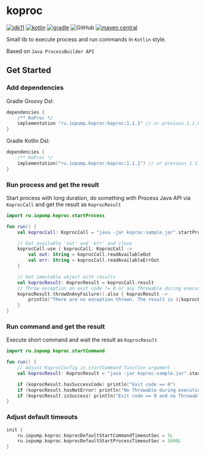 koproc
=============================

[![jdk11](https://camo.githubusercontent.com/f3886a668d85acf93f6fec0beadcbb40a5446014/68747470733a2f2f696d672e736869656c64732e696f2f62616467652f6a646b2d31312d7265642e737667)](https://www.oracle.com/java/technologies/javase-jdk11-downloads.html)
[![kotlin](https://img.shields.io/badge/kotlin-1.4.20-green)](https://github.com/JetBrains/kotlin)
[![gradle](https://camo.githubusercontent.com/f7b6b0146f2ee4c36d3da9fa18d709301d91f811/68747470733a2f2f696d672e736869656c64732e696f2f62616467652f746f6f6c2d677261646c652d626c75652e737667)](https://gradle.org/)
![GitHub](https://img.shields.io/github/license/kotest/kotest)
[![maven central](https://img.shields.io/maven-central/v/ru.iopump.koproc/koproc)](http://search.maven.org/#search|ga|1|koproc)

Small lib to execute process and run commands in `Kotlin` style.

Based on `Java ProcessBuilder API`

## Get Started

### Add dependencies

Gradle Groovy Dsl:

```groovy
dependencies {
    /** KoProc */
    implementation "ru.iopump.koproc:koproc:1.1.1" // or previous 1.1.0
}
```

Gradle Kotlin Dsl:

```kotlin
dependencies {
    /** KoProc */
    implementation("ru.iopump.koproc:koproc:1.1.1") // or previous 1.1.0
}
```

### Run process and get the result

Start process with long duration, do something with Process Java API via `KoprocCall` and get the result as `KoprocResult`

```kotlin
import ru.iopump.koproc.startProcess

fun run() {
    val koprocCall: KoprocCall = "java -jar koproc-sample.jar".startProcess()

    // Get available 'out' and 'err' and close
    koprocCall.use { koprocCall: KoprocCall ->
        val out: String = koprocCall.readAvailableOut
        val err: String = koprocCall.readAvailableErrOut
    }

    // Get immutable object with results
    val koprocResult: KoprocResult = koprocCall.result
    // Throw exception on exit code != 0 or any Throwable during execution.
    koprocResult.throwOnAnyFailure().also { koprocResult ->
        println("There are no exception thrown. The result is ${koprocResult.out}")
    }
}

```

### Run command and get the result

Execute short command and wait the result as `KoprocResult`

```kotlin
import ru.iopump.koproc.startCommand

fun run() {
    // Adjust KoprocConfig in startCommand function argument
    val koprocResult: KoprocResult = "java -jar koproc-sample.jar".startCommand { timeoutSec = 5 }

    if (koprocResult.hasSuccessCode) println("Exit code == 0")
    if (koprocResult.hasNotError) println("No Throwable during execution")
    if (koprocResult.isSuccess) println("Exit code == 0 and no Throwable during execution")
}

```

### Adjust default timeouts

```kotlin
init {
    ru.iopump.koproc.koprocDefaultStartCommandTimeoutSec = 5L
    ru.iopump.koproc.koprocDefaultStartProcessTimeoutSec = 3600L
}
```
